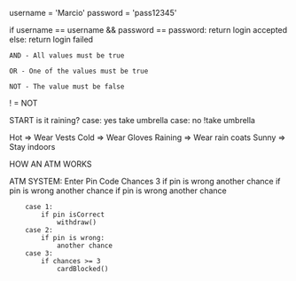 username = 'Marcio'
password = 'pass12345'

if username == username && password == password:
    return login accepted
else:
    return login failed


    AND - All values must be true

    OR - One of the values must be true

    NOT - The value must be false


! = NOT

START
    is it raining?
        case: yes
                take umbrella
        case: no
                !take umbrella



Hot => Wear Vests
Cold => Wear Gloves
Raining => Wear rain coats
Sunny => Stay indoors


HOW AN ATM WORKS

ATM SYSTEM:
    Enter Pin Code
        Chances 3
        if pin is wrong
            another chance
        if pin is wrong
            another chance
        if pin is wrong
            another chance
        

        case 1:
            if pin isCorrect 
                withdraw()
        case 2:
            if pin is wrong:
                another chance
        case 3: 
            if chances >= 3
                cardBlocked()